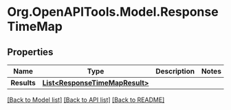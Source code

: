 
# Org.OpenAPITools.Model.ResponseTimeMap

## Properties

Name | Type | Description | Notes
------------ | ------------- | ------------- | -------------
**Results** | [**List&lt;ResponseTimeMapResult&gt;**](ResponseTimeMapResult.md) |  | 

[[Back to Model list]](../README.md#documentation-for-models)
[[Back to API list]](../README.md#documentation-for-api-endpoints)
[[Back to README]](../README.md)

